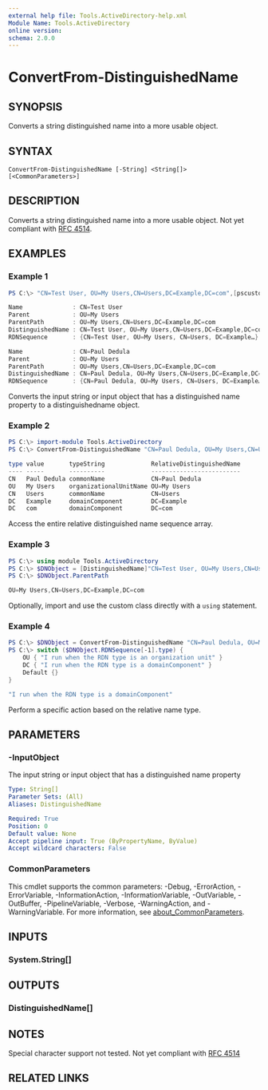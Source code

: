 ```yaml
---
external help file: Tools.ActiveDirectory-help.xml
Module Name: Tools.ActiveDirectory
online version:
schema: 2.0.0
---
```


# ConvertFrom-DistinguishedName

## SYNOPSIS
Converts a string distinguished name into a more usable object.

## SYNTAX

```
ConvertFrom-DistinguishedName [-String] <String[]> [<CommonParameters>]
```

## DESCRIPTION
Converts a string distinguished name into a more usable object. Not yet compliant
with [RFC 4514](https://docs.ldap.com/specs/rfc4514.txt).

## EXAMPLES

### Example 1
```powershell
PS C:\> "CN=Test User, OU=My Users,CN=Users,DC=Example,DC=com",[pscustomobject]@{distinguishedname = "CN=Paul Dedula, OU=My Users,CN=Users,DC=Example,DC=com"}  | ConvertFrom-DistinguishedName

Name              : CN=Test User
Parent            : OU=My Users
ParentPath        : OU=My Users,CN=Users,DC=Example,DC=com
DistinguishedName : CN=Test User, OU=My Users,CN=Users,DC=Example,DC=com
RDNSequence       : {CN=Test User, OU=My Users, CN=Users, DC=Example…}

Name              : CN=Paul Dedula
Parent            : OU=My Users
ParentPath        : OU=My Users,CN=Users,DC=Example,DC=com
DistinguishedName : CN=Paul Dedula, OU=My Users,CN=Users,DC=Example,DC=com
RDNSequence       : {CN=Paul Dedula, OU=My Users, CN=Users, DC=Example…}
```

Converts the input string or input object that has a distinguished name property to a distinguishedname object.


### Example 2
```powershell
PS C:\> import-module Tools.ActiveDirectory
PS C:\> ConvertFrom-DistinguishedName "CN=Paul Dedula, OU=My Users,CN=Users,DC=Example,DC=com" | Select-Object -ExpandProperty RDNSequence

type value       typeString             RelativeDistinguishedName
---- -----       ----------             -------------------------
CN   Paul Dedula commonName             CN=Paul Dedula
OU   My Users    organizationalUnitName OU=My Users
CN   Users       commonName             CN=Users
DC   Example     domainComponent        DC=Example
DC   com         domainComponent        DC=com
```

Access the entire relative distinguished name sequence array.

### Example 3
```powershell
PS C:\> using module Tools.ActiveDirectory
PS C:\> $DNObject = [DistinguishedName]"CN=Test User, OU=My Users,CN=Users,DC=Example,DC=com"
PS C:\> $DNObject.ParentPath

OU=My Users,CN=Users,DC=Example,DC=com
```

Optionally, import and use the custom class directly with a `using` statement.

### Example 4
```powershell
PS C:\> $DNObject = ConvertFrom-DistinguishedName "CN=Paul Dedula, OU=My Users,CN=Users,DC=Example,DC=com" 
PS C:\> switch ($DNObject.RDNSequence[-1].type) {
    OU { "I run when the RDN type is an organization unit" }
    DC { "I run when the RDN type is a domainComponent" }
    Default {}
}

"I run when the RDN type is a domainComponent"
```

Perform a specific action based on the relative name type.

## PARAMETERS

### -InputObject
The input string or input object that has a distinguished name property

```yaml
Type: String[]
Parameter Sets: (All)
Aliases: DistinguishedName

Required: True
Position: 0
Default value: None
Accept pipeline input: True (ByPropertyName, ByValue)
Accept wildcard characters: False
```

### CommonParameters
This cmdlet supports the common parameters: -Debug, -ErrorAction, -ErrorVariable, -InformationAction, -InformationVariable, -OutVariable, -OutBuffer, -PipelineVariable, -Verbose, -WarningAction, and -WarningVariable. For more information, see [about_CommonParameters](http://go.microsoft.com/fwlink/?LinkID=113216).

## INPUTS

### System.String[]

## OUTPUTS

### DistinguishedName[]
## NOTES
Special character support not tested.
Not yet compliant with [RFC 4514](https://docs.ldap.com/specs/rfc4514.txt)

## RELATED LINKS
